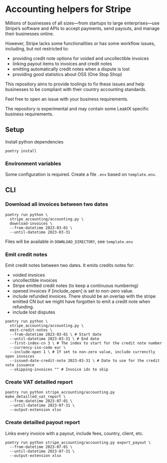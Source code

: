 Accounting helpers for Stripe
===================================

Millions of businesses of all sizes—from startups to large enterprises—use
Stripe’s software and APIs to accept payments, send payouts, and manage their
businesses online.

However, Stripe lacks some functionalities or has some workflow issues, including, but not restricted to:
- providing credit note options for voided and uncollectible invoices
- linking payout items to invoices and credit notes
- emitting automatically credit notes when a dispute is lost
- providing good statistics about OSS (One Stop Shop)

This repository aims to provide toolings to fix these issues and help businesses
to be compliant with their country accounting standards.

Feel free to open an issue with your business requirements.

The repository is experimental and may contain some LeakIX specific business requirements.

## Setup

Install python dependencies
```
poetry install
```

### Environment variables

Some configuration is required. Create a file `.env` based on `template.env`.

## CLI

### Download all invoices between two dates

```
poetry run python \
  stripe_accounting/accounting.py \
  download-invoices \
  --from-datetime 2023-03-01 \
  --until-datetime 2023-03-31
```

Files will be available in `DOWNLOAD_DIRECTORY`, see `template.env`

### Emit credit notes

Emit credit notes between two dates. It emits credits notes for:
- voided invoices
- uncollectible invoices
- Stripe emitted credit notes (to keep a continuous numbering)
- opened invoices if [include_open] is set to non-zero value.
- include refunded invoices. There should be an overlap with the stripe emitted CN but we
  might have forgotten to emit a credit note when refunding.
- include lost disputes

```
poetry run python \
  stripe_accounting/accounting.py \
  emit-credit-notes \
  --from-datetime 2023-03-01 \ # Start date
  --until-datetime 2023-03-31 \ # End date
  --first-index-cn 3 \ # The index to start for the credit note number
  --currency-iso-code eur \
  --include-open 1 \ # If set to non-zero value, include currenctly open invoices
  --issued-date-credit-note 2023-03-31 \ # Date to use for the credit note issuance
  --skipping-invoices "" # Invoice ids to skip
```

### Create VAT detailled report

```
poetry run python stripe_accounting/accounting.py make_detailled_vat_report \
  --from-datetime 2023-07-01 \
  --until-datetime 2023-07-31 \
  --output-extension xlsx
```

### Create detailled payout report

Links every invoice with a payout, include fees, country, client, etc.

```
poetry run python stripe_accounting/accounting.py export_payout \
  --from-datetime 2023-07-01 \
  --until-datetime 2023-07-31 \
  --output-extension xlsx
```
